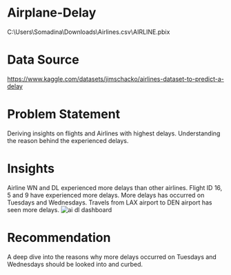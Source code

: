 # Airplane-Delay
C:\Users\Somadina\Downloads\Airlines.csv\AIRLINE.pbix
# Data Source
https://www.kaggle.com/datasets/jimschacko/airlines-dataset-to-predict-a-delay
# Problem Statement
Deriving insights on flights and Airlines with highest delays. Understanding the reason behind the experienced delays. 
# Insights 
Airline WN and DL experienced more delays than other airlines.
Flight ID 16, 5 and 9 have experienced more delays.
More delays has occurred on Tuesdays and Wednesdays.
Travels from LAX airport to DEN airport has seen more delays.
![ai dl dashboard](https://user-images.githubusercontent.com/103338741/179348587-4dc8a1f4-3f3f-4b46-859a-ad8ca609d54d.jpg)
# Recommendation
A deep dive into the reasons why more delays occurred on Tuesdays and Wednesdays should be looked into and curbed. 
